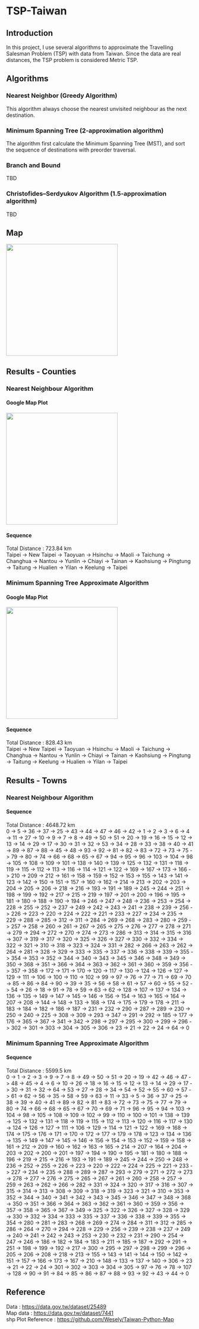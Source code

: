 # TSP-Taiwan
## Introduction
In this project, I use several algorithms to approximate the Travelling Salesman Problem (TSP) with data from Taiwan. Since the data are real distances, the TSP problem is considered Metric TSP.

## Algorithms 
### Nearest Neighbor (Greedy Algorithm)
This algorithm always choose the nearest unvisited neighbour as the next destination.  

### Minimum Spanning Tree (2-approximation algorithm)
The algorithm first calculate the Minimum Spanning Tree (MST), and sort the sequence of destinations with preorder traversal.

### Branch and Bound
TBD

### Christofides–Serdyukov Algorithm (1.5-approximation algorithm)
TBD


## Map
<img src="Taiwan_map.png" width="300">

## Results - Counties
### Nearest Neighbour Algorithm
#### Google Map Plot
<img src="NN_Result.png" width="300">

#### Sequence
Total Distance : 723.84 km  
Taipei -> New Taipei -> Taoyuan -> Hsinchu -> Maoli -> Taichung -> Changhua -> Nantou -> Yunlin -> Chiayi -> Tainan -> Kaohsiung -> Pingtung -> Taitung -> Hualien -> Yilan -> Keelung -> Taipei

### Minimum Spanning Tree Approximate Algorithm
#### Google Map Plot
<img src="MST_Result.png" width="300">  

#### Sequence
Total Distance : 828.43  km  
Taipei -> New Taipei -> Taoyuan -> Hsinchu -> Maoli -> Taichung -> Changhua -> Nantou -> Yunlin -> Chiayi -> Tainan -> Kaohsiung -> Pingtung -> Taitung -> Keelung -> Hualien -> Yilan -> Taipei

## Results - Towns
### Nearest Neighbour Algorithm


#### Sequence
Total Distance : 4648.72 km  
0 -> 5 -> 36 -> 37 -> 25 -> 43 -> 44 -> 47 -> 46 -> 42 -> 1 -> 2 -> 3 -> 6 -> 4 -> 11 -> 27 -> 10 -> 9 -> 7 -> 8 -> 49 -> 50 -> 51 -> 20 -> 19 -> 16 -> 15 -> 12 -> 13 -> 14 -> 29 -> 17 -> 30 -> 31 -> 32 -> 53 -> 34 -> 28 -> 33 -> 38 -> 40 -> 41 -> 89 -> 87 -> 88 -> 45 -> 48 -> 93 -> 92 -> 81 -> 82 -> 83 -> 72 -> 73 -> 75 -> 79 -> 80 -> 74 -> 66 -> 68 -> 65 -> 67 -> 94 -> 95 -> 96 -> 103 -> 104 -> 98 -> 105 -> 108 -> 109 -> 101 -> 138 -> 140 -> 139 -> 125 -> 132 -> 131 -> 118 -> 119 -> 115 -> 112 -> 113 -> 116 -> 114 -> 121 -> 122 -> 169 -> 167 -> 173 -> 166 -> 210 -> 209 -> 212 -> 161 -> 158 -> 159 -> 152 -> 153 -> 155 -> 143 -> 141 -> 123 -> 142 -> 150 -> 151 -> 157 -> 160 -> 162 -> 214 -> 213 -> 202 -> 203 -> 204 -> 205 -> 206 -> 218 -> 216 -> 193 -> 191 -> 189 -> 245 -> 244 -> 251 -> 198 -> 199 -> 192 -> 217 -> 215 -> 219 -> 197 -> 201 -> 200 -> 196 -> 195 -> 181 -> 180 -> 188 -> 190 -> 194 -> 246 -> 247 -> 248 -> 236 -> 253 -> 254 -> 228 -> 255 -> 252 -> 237 -> 249 -> 242 -> 243 -> 241 -> 238 -> 239 -> 256 -> 226 -> 223 -> 220 -> 224 -> 222 -> 221 -> 233 -> 227 -> 234 -> 235 -> 229 -> 288 -> 285 -> 312 -> 311 -> 284 -> 269 -> 268 -> 283 -> 280 -> 259 -> 257 -> 258 -> 260 -> 261 -> 267 -> 265 -> 275 -> 276 -> 277 -> 278 -> 271 -> 279 -> 294 -> 272 -> 270 -> 274 -> 273 -> 286 -> 313 -> 314 -> 315 -> 316 -> 307 -> 319 -> 317 -> 320 -> 325 -> 326 -> 327 -> 330 -> 332 -> 334 -> 322 -> 321 -> 310 -> 318 -> 323 -> 324 -> 331 -> 282 -> 266 -> 263 -> 262 -> 264 -> 281 -> 328 -> 329 -> 333 -> 335 -> 337 -> 336 -> 338 -> 339 -> 355 -> 354 -> 353 -> 352 -> 344 -> 340 -> 343 -> 345 -> 346 -> 348 -> 349 -> 350 -> 368 -> 351 -> 366 -> 364 -> 363 -> 362 -> 361 -> 360 -> 359 -> 356 -> 357 -> 358 -> 172 -> 171 -> 170 -> 120 -> 117 -> 130 -> 124 -> 126 -> 127 -> 129 -> 111 -> 106 -> 100 -> 110 -> 102 -> 99 -> 97 -> 76 -> 77 -> 71 -> 69 -> 70 -> 85 -> 86 -> 84 -> 90 -> 39 -> 35 -> 56 -> 58 -> 61 -> 57 -> 60 -> 55 -> 52 -> 54 -> 26 -> 18 -> 91 -> 78 -> 59 -> 63 -> 62 -> 128 -> 107 -> 137 -> 134 -> 136 -> 135 -> 149 -> 147 -> 145 -> 146 -> 156 -> 154 -> 163 -> 165 -> 164 -> 207 -> 208 -> 144 -> 148 -> 133 -> 168 -> 174 -> 175 -> 179 -> 178 -> 211 -> 183 -> 184 -> 182 -> 186 -> 187 -> 231 -> 232 -> 290 -> 287 -> 289 -> 230 -> 250 -> 240 -> 225 -> 308 -> 309 -> 293 -> 347 -> 291 -> 292 -> 185 -> 177 -> 176 -> 365 -> 367 -> 341 -> 342 -> 298 -> 297 -> 295 -> 300 -> 299 -> 296 -> 302 -> 301 -> 303 -> 304 -> 305 -> 306 -> 23 -> 21 -> 22 -> 24 -> 64 -> 0



### Minimum Spanning Tree Approximate Algorithm


#### Sequence
Total Distance : 5599.5 km  
0 -> 1 -> 2 -> 3 -> 9 -> 7 -> 8 -> 49 -> 50 -> 51 -> 20 -> 19 -> 42 -> 46 -> 47 -> 48 -> 45 -> 4 -> 6 -> 10 -> 26 -> 18 -> 16 -> 15 -> 12 -> 13 -> 14 -> 29 -> 17 -> 30 -> 31 -> 32 -> 64 -> 53 -> 27 -> 28 -> 34 -> 54 -> 52 -> 55 -> 60 -> 57 -> 61 -> 62 -> 56 -> 35 -> 58 -> 59 -> 63 -> 11 -> 33 -> 5 -> 36 -> 37 -> 25 -> 38 -> 39 -> 40 -> 41 -> 89 -> 82 -> 81 -> 83 -> 72 -> 73 -> 75 -> 77 -> 79 -> 80 -> 74 -> 66 -> 68 -> 65 -> 67 -> 70 -> 69 -> 71 -> 96 -> 95 -> 94 -> 103 -> 104 -> 98 -> 105 -> 108 -> 109 -> 102 -> 99 -> 110 -> 100 -> 101 -> 138 -> 139 -> 125 -> 132 -> 131 -> 118 -> 119 -> 115 -> 112 -> 113 -> 120 -> 116 -> 117 -> 130 -> 124 -> 126 -> 127 -> 111 -> 106 -> 129 -> 114 -> 121 -> 122 -> 169 -> 168 -> 174 -> 175 -> 176 -> 171 -> 170 -> 172 -> 177 -> 179 -> 178 -> 123 -> 134 -> 136 -> 135 -> 149 -> 147 -> 145 -> 146 -> 156 -> 154 -> 153 -> 152 -> 159 -> 158 -> 161 -> 212 -> 209 -> 160 -> 162 -> 163 -> 165 -> 214 -> 207 -> 164 -> 204 -> 203 -> 202 -> 200 -> 201 -> 197 -> 194 -> 190 -> 195 -> 181 -> 180 -> 188 -> 196 -> 219 -> 215 -> 216 -> 193 -> 191 -> 189 -> 245 -> 244 -> 250 -> 248 -> 236 -> 252 -> 255 -> 226 -> 223 -> 220 -> 222 -> 224 -> 225 -> 221 -> 233 -> 227 -> 234 -> 235 -> 288 -> 289 -> 287 -> 293 -> 279 -> 271 -> 272 -> 273 -> 278 -> 277 -> 276 -> 275 -> 265 -> 267 -> 261 -> 260 -> 258 -> 257 -> 259 -> 263 -> 262 -> 266 -> 282 -> 331 -> 324 -> 320 -> 317 -> 316 -> 307 -> 315 -> 314 -> 313 -> 308 -> 309 -> 318 -> 319 -> 323 -> 321 -> 310 -> 353 -> 352 -> 344 -> 340 -> 341 -> 342 -> 343 -> 345 -> 346 -> 347 -> 348 -> 368 -> 350 -> 351 -> 366 -> 364 -> 363 -> 362 -> 361 -> 360 -> 359 -> 356 -> 357 -> 358 -> 365 -> 367 -> 349 -> 325 -> 322 -> 326 -> 327 -> 328 -> 329 -> 330 -> 332 -> 334 -> 333 -> 335 -> 337 -> 336 -> 338 -> 339 -> 355 -> 354 -> 280 -> 281 -> 283 -> 268 -> 269 -> 274 -> 284 -> 311 -> 312 -> 285 -> 286 -> 264 -> 270 -> 294 -> 228 -> 229 -> 256 -> 239 -> 238 -> 237 -> 249 -> 240 -> 241 -> 242 -> 243 -> 253 -> 230 -> 232 -> 231 -> 290 -> 254 -> 247 -> 246 -> 186 -> 182 -> 184 -> 183 -> 211 -> 185 -> 187 -> 292 -> 291 -> 251 -> 198 -> 199 -> 192 -> 217 -> 300 -> 295 -> 297 -> 298 -> 299 -> 296 -> 205 -> 206 -> 208 -> 218 -> 213 -> 155 -> 143 -> 141 -> 144 -> 150 -> 142 -> 151 -> 157 -> 166 -> 173 -> 167 -> 210 -> 148 -> 133 -> 137 -> 140 -> 306 -> 23 -> 21 -> 22 -> 24 -> 301 -> 302 -> 303 -> 304 -> 305 -> 97 -> 76 -> 78 -> 107 -> 128 -> 90 -> 91 -> 84 -> 85 -> 86 -> 87 -> 88 -> 93 -> 92 -> 43 -> 44 -> 0



## Reference 
Data : https://data.gov.tw/dataset/25489  
Map data : https://data.gov.tw/dataset/7441  
shp Plot Reference : https://github.com/Wesely/Taiwan-Python-Map  

